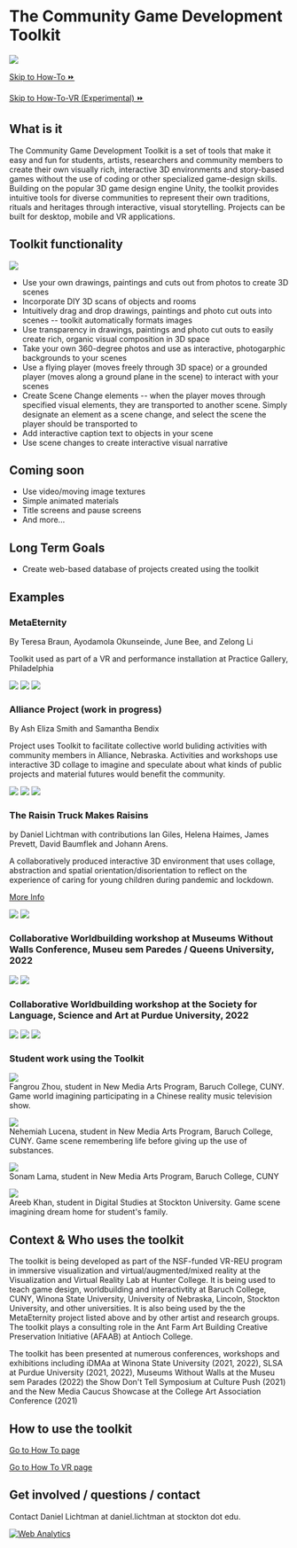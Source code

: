 # The Community Game Development Toolkit

![](images/toolkit.jpg)

[Skip to How-To ⏩](howto.md)

[Skip to How-To-VR (Experimental) ⏩](howtoVR.md)

## What is it
The Community Game Development Toolkit is a set of tools that make it easy and fun for students, artists, researchers and community members to create their own visually rich, interactive 3D environments and story-based games without the use of coding or other specialized game-design skills. Building on the popular 3D game design engine Unity, the toolkit provides intuitive tools for diverse communities to represent their own traditions, rituals and heritages through interactive, visual storytelling. Projects can be built for desktop, mobile and VR applications.

## Toolkit functionality

![](images/toolkit-diagram-1.jpg)

* Use your own drawings, paintings and cuts out from photos to create 3D scenes
* Incorporate DIY 3D scans of objects and rooms
* Intuitively drag and drop drawings, paintings and photo cut outs into scenes -- toolkit automatically formats images
* Use transparency in drawings, paintings and photo cut outs to easily create rich, organic visual composition in 3D space
* Take your own 360-degree photos and use as interactive, photogarphic backgrounds to your scenes
* Use a flying player (moves freely through 3D space) or a grounded player (moves along a ground plane in the scene) to interact with your scenes
* Create Scene Change elements -- when the player moves through specified visual elements, they are transported to another scene. Simply designate an element as a scene change, and select the scene the player should be transported to
* Add interactive caption text to objects in your scene
* Use scene changes to create interactive visual narrative

## Coming soon
* Use video/moving image textures
* Simple animated materials
* Title screens and pause screens
* And more...

## Long Term Goals

* Create web-based database of projects created using the toolkit


## Examples
### MetaEternity

By Teresa Braun, Ayodamola Okunseinde, June Bee, and Zelong Li

Toolkit used as part of a VR and performance installation at Practice Gallery, Philadelphia

![](images/meta-1.jpg)
![](images/meta-2.jpg)
![](images/meta-3.JPG)

### Alliance Project (work in progress)

By Ash Eliza Smith and Samantha Bendix

Project uses Toolkit to facilitate collective world buliding activities with community members in Alliance, Nebraska. Activities and workshops use interactive 3D collage to imagine and speculate about what kinds of public projects and material futures would benefit the community.

![](images/alliance-1.jpg)
![](images/alliance-2.jpg)
![](images/alliance-3.JPG)

### The Raisin Truck Makes Raisins

by Daniel Lichtman with contributions Ian Giles, Helena Haimes, James Prevett, David Baumflek and Johann Arens.


A collaboratively produced interactive 3D environment that uses collage, abstraction and spatial orientation/disorientation to reflect on the experience of caring for young children during pandemic and lockdown.

[More Info](https://www.daniellichtman.com/raisintruck/)

![](images/rt-mountain.jpg)
![](images/rt-mouse.jpg)


### Collaborative Worldbuilding workshop at Museums Without Walls Conference, Museu sem Paredes / Queens University, 2022

![](images/mwow-1.png)
![](images/mwow-2.png)

### Collaborative Worldbuilding workshop at the Society for Language, Science and Art at Purdue University, 2022

![](images/slsa-liz.jpg)
![](images/slsa-chris.jpg)
![](images/slsa-pratistha.jpg)

### Student work using the Toolkit

![](images/student3.jpeg)   
Fangrou Zhou, student in New Media Arts Program, Baruch College, CUNY. Game world imagining participating in a Chinese reality music television show.

![](images/student0.jpeg)   
Nehemiah Lucena, student in New Media Arts Program, Baruch College, CUNY. Game scene remembering life before giving up the use of substances.

![](images/student4.jpeg)  
Sonam Lama, student in New Media Arts Program, Baruch College, CUNY

![](images/stockton-student-areeb.jpg)  
Areeb Khan, student in Digital Studies at Stockton University. Game scene imagining dream home for student's family.





## Context & Who uses the toolkit

The toolkit is being developed as part of the NSF-funded VR-REU program in immersive visualization and virtual/augmented/mixed reality at the Visualization and Virtual Reality Lab at Hunter College. It is being used to teach game design, worldbuilding and interactivtity at Baruch College, CUNY, Winona State University, University of Nebraska, Lincoln, Stockton University, and other universities. It is also being used by the the MetaEternity project listed above and by other artist and research groups. The toolkit plays a consulting role in the Ant Farm Art Building Creative Preservation Initiative (AFAAB) at Antioch College.

The toolkit has been presented at numerous conferences, workshops and exhibitions including iDMAa at Winona State University (2021, 2022), SLSA at Purdue University (2021, 2022), Museums Without Walls at the Museu sem Parades (2022) the Show Don't Tell Symposium at Culture Push (2021) and the New Media Caucus Showcase at the College Art Association Conference (2021)


<a name="howto"></a>

## How to use the toolkit
[Go to How To page](howto.md)

[Go to How To VR page](howtoVR.md)

## Get involved / questions / contact
Contact Daniel Lichtman at daniel.lichtman at stockton dot edu.

<!---- begin statcounter ---->
<script type="text/javascript">
var sc_project = 12399103;
var sc_invisible = 1;
var sc_security = "dbebcd0c";
</script>
<script type="text/javascript" src="https://www.statcounter.com/counter/counter.js" async></script>
<noscript>
<div class="statcounter">
    <a title="Web Analytics" href="https://statcounter.com/" target="_blank"><img class="statcounter" src="https://c.statcounter.com/12399103/0/dbebcd0c/1/" alt="Web Analytics" /></a>
</div>
</noscript>
<!-- end statcounter -->
 

